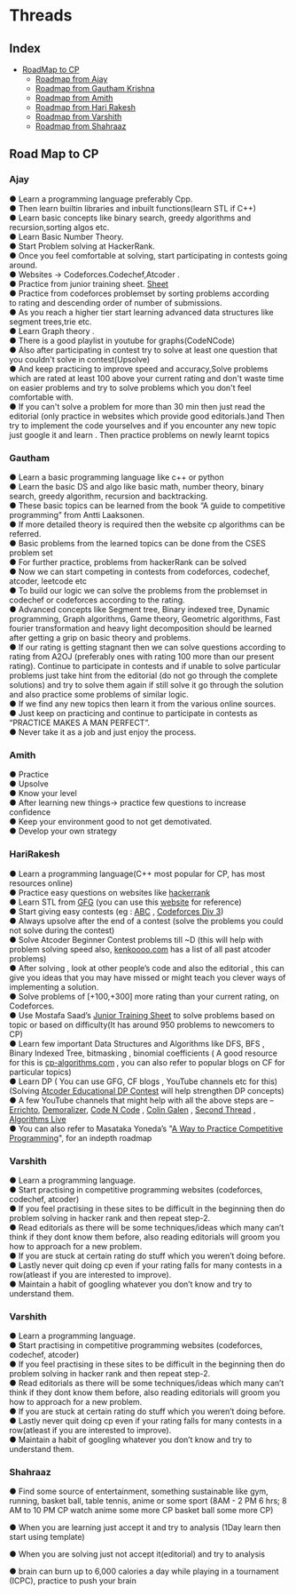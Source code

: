 # Threads
## Index
* [RoadMap to CP](#Road-Map-to-CP)
  * [Roadmap from Ajay](#Ajay)
  * [Roadmap from Gautham Krishna](#Gautham)
  * [Roadmap from Amith](#Amith)
  * [Roadmap from Hari Rakesh](#HariRakesh)
  * [Roadmap from Varshith](#Varshith)
  * [Roadmap from Shahraaz](#Shahraaz)
<!--BLOG-POST-LIST:START-->
## Road Map to CP  
### Ajay  
● Learn a programming language preferably Cpp.  
● Then learn builtin libraries and inbuilt functions(learn STL if C++)  
● Learn basic concepts like binary search, greedy algorithms and  
recursion,sorting algos etc.  
● Learn Basic Number Theory.  
● Start Problem solving at HackerRank.  
● Once you feel comfortable at solving, start participating in contests
going around.  
● Websites -> Codeforces.Codechef,Atcoder .  
● Practice from junior training sheet. [Sheet](https://goo.gl/unDETI)  
● Practice from codeforces problemset by sorting problems according  
to rating and descending order of number of submissions.  
● As you reach a higher tier start learning advanced data structures like
segment trees,trie etc.  
● Learn Graph theory .  
● There is a good playlist in youtube for graphs(CodeNCode)  
● Also after participating in contest try to solve at least one question
that you couldn't solve in contest(Upsolve)  
● And keep practicing to improve speed and accuracy,Solve problems
which are rated at least 100 above your current rating and don't
waste time on easier problems and try to solve problems which you
don't feel comfortable with.  
● If you can't solve a problem for more than 30 min then just read the
editorial (only practice in websites which provide good editorials.)and
Then try to implement the code yourselves and if you encounter any
new topic just google it and learn . Then practice problems on newly
learnt topics  
<!--BLOG-POST-LIST:END-->
<!--BLOG-POST-LIST:START-->
### Gautham   
● Learn a basic programming language like c++ or python  
● Learn the basic DS and algo like basic math, number theory, binary search, greedy algorithm, recursion and backtracking.  
● These basic topics can be learned from the book “A guide to competitive programming” from Antti Laaksonen.  
● If more detailed theory is required then the website cp algorithms can be referred.  
● Basic problems from the learned topics can be done from the CSES problem set  
● For further practice, problems from hackerRank can be solved  
● Now we can start competing in contests from codeforces, codechef, atcoder, leetcode etc  
● To build our logic we can solve the problems from the problemset in codechef or codeforces according to the rating.  
● Advanced concepts like Segment tree, Binary indexed tree, Dynamic programming, Graph algorithms, Game theory, Geometric algorithms, Fast fourier transformation and heavy light decomposition should be learned after getting a grip on basic theory and problems.  
● If our rating is getting stagnant then we can solve questions according to rating from A2OJ  (preferably ones with rating 100 more than our present rating). 
Continue to participate in contests and if unable to solve particular problems just take hint from the editorial (do not go through the complete solutions) and try to solve them again if still solve it go through the solution and also practice some problems of similar logic.  
● If we find any new topics then learn it from the various online sources.  
● Just keep on practicing and continue to participate in contests as “PRACTICE MAKES A MAN PERFECT”.  
● Never take it as a job and just enjoy the process.  
<!--BLOG-POST-LIST:END-->
<!--BLOG-POST-LIST:START-->
  ### Amith  
● Practice  
● Upsolve  
● Know your level  
● After learning new things-> practice few questions to increase confidence  
● Keep your environment good to not get demotivated.  
● Develop your own strategy  

<!--BLOG-POST-LIST:END-->
<!--BLOG-POST-LIST:START-->
   ### HariRakesh  
● Learn a programming language(C++ most popular for CP, has most
resources online)  
● Practice easy questions on websites like [hackerrank](https://www.hackerrank.com/domains/algorithms)  
● Learn STL from [GFG](https://www.geeksforgeeks.org/the-c-standard-template-library-stl/) (you can use this [website](http://cplusplus.com/reference/stl/) for reference)  
● Start giving easy contests (eg : [ABC](https://atcoder.jp/) , [Codeforces Div 3](https://codeforces.com/))  
● Always upsolve after the end of a contest (solve the problems you
could not solve during the contest)  
● Solve Atcoder Beginner Contest problems till ~D (this will help with
problem solving speed also, [kenkoooo.com](https://kenkoooo.com/atcoder/#/table/) has a list of all past
atcoder problems)  
● After solving , look at other people’s code and also the editorial , this
can give you ideas that you may have missed or might teach you
clever ways of implementing a solution.  
● Solve problems of [+100,+300] more rating than your current rating,
on Codeforces.  
● Use Mostafa Saad’s [Junior Training Sheet](https://docs.google.com/spreadsheets/d/1iJZWP2nS_OB3kCTjq8L6TrJJ4o-5lhxDOyTaocSYc-k/edit#gid=855203541) to solve problems based
on topic or based on difficulty(It has around 950 problems to
newcomers to CP)  
● Learn few important Data Structures and Algorithms like DFS, BFS ,
Binary Indexed Tree, bitmasking , binomial coefficients ( A good
resource for this is [cp-algorithms.com](https://cp-algorithms.com/) , you can also refer to popular
blogs on CF for particular topics)  
● Learn DP ( You can use GFG, CF blogs , YouTube channels etc for
this) (Solving [Atcoder Educational DP Contest](https://atcoder.jp/contests/dp) will help strengthen
DP concepts)  
● A few YouTube channels that might help with all the above steps are
– [Errichto](https://www.youtube.com/channel/UCBr_Fu6q9iHYQCh13jmpbrg), [Demoralizer](https://www.youtube.com/channel/UCGS5ZzcSAymQbWZvNoKOFhQ), [Code N Code](https://www.youtube.com/channel/UC0zvY3yIBQTrSutsV-4yscQ) , [Colin Galen](https://www.youtube.com/channel/UCpvS3EykHW--l0ogUhMEjEw) , [Second Thread](https://www.youtube.com/channel/UCXbCohpE9IoVQUD2Ifg1d1g)
, [Algorithms Live](https://www.youtube.com/channel/UCBLr7ISa_YDy5qeATupf26w)  
● You can also refer to Masataka Yoneda’s "[A Way to Practice
Competitive Programming](https://codeforces.com/blog/entry/66909)", for an indepth roadmap  
<!--BLOG-POST-LIST:END-->
<!--BLOG-POST-LIST:START-->
 ### Varshith
● Learn a programming language.  
● Start practising in competitive programming websites (codeforces, codechef, atcoder)  
● If you feel practising in these sites to be difficult in the beginning then do problem solving
in hacker rank and then repeat step-2.  
● Read editorials as there will be some techniques/ideas which many can’t think if they
dont know them before, also reading editorials will groom you how to approach for a new
problem.  
● If you are stuck at certain rating do stuff which you weren’t doing before.  
● Lastly never quit doing cp even if your rating falls for many contests in a row(atleast if
you are interested to improve).  
● Maintain a habit of googling whatever you don’t know and try to understand them.  
<!--BLOG-POST-LIST:END-->
<!--BLOG-POST-LIST:START-->
 ### Varshith
● Learn a programming language.  
● Start practising in competitive programming websites (codeforces, codechef, atcoder)  
● If you feel practising in these sites to be difficult in the beginning then do problem solving
in hacker rank and then repeat step-2.  
● Read editorials as there will be some techniques/ideas which many can’t think if they
dont know them before, also reading editorials will groom you how to approach for a new
problem.  
● If you are stuck at certain rating do stuff which you weren’t doing before.  
● Lastly never quit doing cp even if your rating falls for many contests in a row(atleast if
you are interested to improve).  
● Maintain a habit of googling whatever you don’t know and try to understand them.  
<!--BLOG-POST-LIST:END-->
<!--BLOG-POST-LIST:START-->
 ### Shahraaz 
● Find some source of entertainment, something sustainable like gym, running, basket ball, table tennis, anime or some sport (8AM - 2 PM 6 hrs; 8 AM to 10 PM CP watch anime some more CP basket ball some more CP)

● When you are learning just accept it and try to analysis (1Day learn then start using template)

● When you are solving just not accept it(editorial) and try to analysis 

● brain can burn up to 6,000 calories a day while playing in a tournament (ICPC), practice to push your brain
<!--BLOG-POST-LIST:END-->
